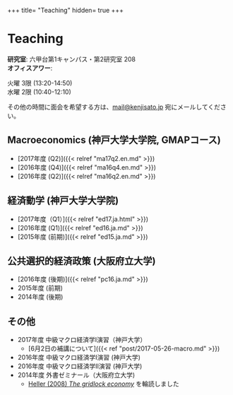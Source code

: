 +++
title= "Teaching"
hidden= true
+++

# Teaching

**研究室**: 六甲台第1キャンパス・第2研究室 208<br>
**オフィスアワー**:

火曜 3限 (13:20-14:50)<br>
水曜 2限 (10:40-12:10)<br>

その他の時間に面会を希望する方は、mail@kenjisato.jp 宛にメールしてください。


## Macroeconomics (神戸大学大学院, GMAPコース)

- [2017年度 (Q2)]({{< relref "ma17q2.en.md" >}})
- [2016年度 (Q4)]({{< relref "ma16q4.en.md" >}})
- [2016年度 (Q2)]({{< relref "ma16q2.en.md" >}})

## 経済動学 (神戸大学大学院)

- [2017年度（Q1）]({{< relref "ed17.ja.html" >}})
- [2016年度 (Q1)]({{< relref "ed16.ja.md" >}})
- [2015年度 (前期)]({{< relref "ed15.ja.md" >}})


## 公共選択的経済政策 (大阪府立大学)

- [2016年度 (後期)]({{< relref "pc16.ja.md" >}})
- 2015年度 (前期)
- 2014年度 (後期)

## その他

- 2017年度 中級マクロ経済学I演習（神戸大学）
  - [6月2日の補講について]({{< ref "post/2017-05-26-macro.md" >}})
- 2016年度 中級マクロ経済学I演習 (神戸大学)
- 2016年度 中級マクロ経済学II演習 (神戸大学)
- 2014年度 外書ゼミナール（大阪府立大学)
  - [Heller (2008) _The gridlock economy_](http://www.amazon.co.jp/Gridlock-Economy-Ownership-Markets-Innovation/dp/0465029167/ref=tmm_hrd_swatch_0?_encoding=UTF8&qid=&sr=) を輪読しました
